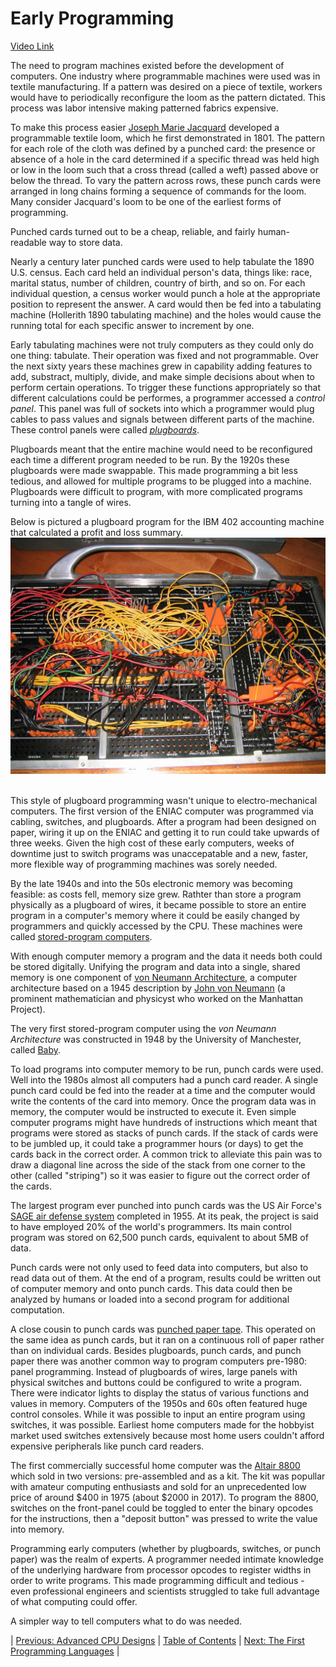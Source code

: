 # Early Programming
[Video Link](https://youtu.be/nwDq4adJwzM)

The need to program machines existed before the development of computers. One industry where programmable machines were used was in textile manufacturing. If a pattern was desired on a piece of textile, workers would have to periodically reconfigure the loom as the pattern dictated. This process was labor intensive making patterned fabrics expensive.

To make this process easier [Joseph Marie Jacquard](https://en.wikipedia.org/wiki/Joseph_Marie_Jacquard) developed a programmable textile loom, which he first demonstrated in 1801. The pattern for each role of the cloth was defined by a punched card: the presence or absence of a hole in the card determined if a specific thread was held high or low in the loom such that a cross thread (called a weft) passed above or below the thread. To vary the pattern across rows, these punch cards were arranged in long chains forming a sequence of commands for the loom. Many consider Jacquard's loom to be one of the earliest forms of programming.

Punched cards turned out to be a cheap, reliable, and fairly human-readable way to store data.

Nearly a century later punched cards were used to help tabulate the 1890 U.S. census. Each card held an individual person's data, things like: race, marital status, number of children, country of birth, and so on. For each individual question, a census worker would punch a hole at the appropriate position to represent the answer. A card would then be fed into a tabulating machine (Hollerith 1890 tabulating machine) and the holes would cause the running total for each specific answer to increment by one.

Early tabulating machines were not truly computers as they could only do one thing: tabulate. Their operation was fixed and not programmable. Over the next sixty years these machines grew in capability adding features to add, substract, multiply, divide, and make simple decisions about when to perform certain operations. To trigger these functions appropriately so that different calculations could be performes, a programmer accessed a *control panel*. This panel was full of sockets into which a programmer would plug cables to pass values and signals between different parts of the machine. These control panels were called [*plugboards*](https://en.wikipedia.org/wiki/Plugboard).

Plugboards meant that the entire machine would need to be reconfigured each time a different program needed to be run. By the 1920s these plugboards were made swappable. This made programming a bit less tedious, and allowed for multiple programs to be plugged into a machine. Plugboards were difficult to program, with more complicated programs turning into a tangle of wires.

Below is pictured a plugboard program for the IBM 402 accounting machine that calculated a profit and loss summary.
![Profit and loss summary program for the IBM 402](./IBM402plugboard.Shrigley.wireside.jpg)
<br /><br />

This style of plugboard programming wasn't unique to electro-mechanical computers. The first version of the ENIAC computer was programmed via cabling, switches, and plugboards. After a program had been designed on paper, wiring it up on the ENIAC and getting it to run could take upwards of three weeks. Given the high cost of these early computers, weeks of downtime just to switch programs was unaccepatable and a new, faster, more flexible way of programming machines was sorely needed.

By the late 1940s and into the 50s electronic memory was becoming feasible: as costs fell, memory size grew. Rathter than store a program physically as a plugboard of wires, it became possible to store an entire program in a computer's memory where it could be easily changed by programmers and quickly accessed by the CPU. These machines were called [stored-program computers](https://en.wikipedia.org/wiki/Stored-program_computer).

With enough computer memory a program and the data it needs both could be stored digitally. Unifying the program and data into a single, shared memory is one component of [von Neumann Architecture](https://en.wikipedia.org/wiki/Von_Neumann_architecture), a computer architecture based on a 1945 description by [John von Neumann](https://en.wikipedia.org/wiki/John_von_Neumann) (a prominent mathematician and physicyst who worked on the Manhattan Project).

The very first stored-program computer using the _von Neumann Architecture_ was constructed in 1948 by the University of Manchester, called [Baby](https://en.wikipedia.org/wiki/Manchester_Baby).

To load programs into computer memory to be run, punch cards were used. Well into the 1980s almost all computers had a punch card reader. A single punch card could be fed into the reader at a time and the computer would write the contents of the card into memory. Once the program data was in memory, the computer would be instructed to execute it. Even simple computer programs might have hundreds of instructions which meant that programs were stored as stacks of punch cards. If the stack of cards were to be jumbled up, it could take a programmer hours (or days) to get the cards back in the correct order. A common trick to alleviate this pain was to draw a diagonal line across the side of the stack from one corner to the other (called "striping") so it was easier to figure out the correct order of the cards.

The largest program ever punched into punch cards was the US Air Force's [SAGE air defense system](https://en.wikipedia.org/wiki/Semi-Automatic_Ground_Environment) completed in 1955. At its peak, the project is said to have employed 20% of the world's programmers. Its main control program was stored on 62,500 punch cards, equivalent to about 5MB of data.

Punch cards were not only used to feed data into computers, but also to read data out of them. At the end of a program, results could be written out of computer memory and onto punch cards. This data could then be analyzed by humans or loaded into a second program for additional computation.

A close cousin to punch cards was [punched paper tape](https://en.wikipedia.org/wiki/Punched_tape). This operated on the same idea as punch cards, but it ran on a continuous roll of paper rather than on individual cards. Besides plugboards, punch cards, and punch paper there was another common way to program computers pre-1980: panel programming. Instead of plugboards of wires, large panels with physical switches and buttons could be configured to write a program. There were indicator lights to display the status of various functions and values in memory. Computers of the 1950s and 60s often featured huge control consoles. While it was possible to input an entire program using switches, it was possible. Earliest home computers made for the hobbyist market used switches extensively because most home users couldn't afford expensive peripherals like punch card readers.

The first commercially successful home computer was the [Altair 8800](https://en.wikipedia.org/wiki/Altair_8800) which sold in two versions: pre-assembled and as a kit. The kit was popullar with amateur computing enthusiasts and sold for an unprecedented low price of around $400 in 1975 (about $2000 in 2017). To program the 8800, switches on the front-panel could be toggled to enter the binary opcodes for the instructions, then a "deposit button" was pressed to write the value into memory.

Programming early computers (whether by plugboards, switches, or punch paper) was the realm of experts. A programmer needed intimate knowledge of the underlying hardware from processor opcodes to register widths in order to write programs. This made programming difficult and tedious - even professional engineers and scientists struggled to take full advantage of what computing could offer.

A simpler way to tell computers what to do was needed.

| [Previous: Advanced CPU Designs](../09/README.md) | [Table of Contents](../README.md#table-of-contents) | [Next: The First Programming Languages](../11/README.md) |

